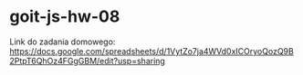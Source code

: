 # goit-js-hw-08
Link do zadania domowego:
https://docs.google.com/spreadsheets/d/1VytZo7ja4WVd0xICOryoQozQ9B2PtpT6QhOz4FGgGBM/edit?usp=sharing
